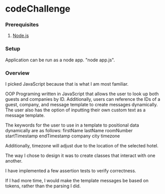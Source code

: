 # codeChallenge

### Prerequisites

1. [Node.js](http://nodejs.org/)

### Setup

Application can be run as a node app. "node app.js".


### Overview

I picked JavaScript because that is what I am most familiar.

OOP Programing written in JavaScript that allows the user to look up both guests and companies by ID. Additionally, users 
can reference the IDs of a guest, company, and message template to create messages dynamically. The user also has the option
of inputting their own custom text as a message template. 

The keywords for the user to use in a template to positional data dynamically are as follows:
firstName
lastName
roomNumber
startTimestamp
endTimestamp
company
city
timezone

Additionally, timezone will adjust due to the location of the selected hotel.

The way I chose to design it was to create classes that interact with one another.

I have implemented a few assertion tests to verify correctness.

If I had more time, I would make the template messages be based on tokens, rather than the parsing I did.

